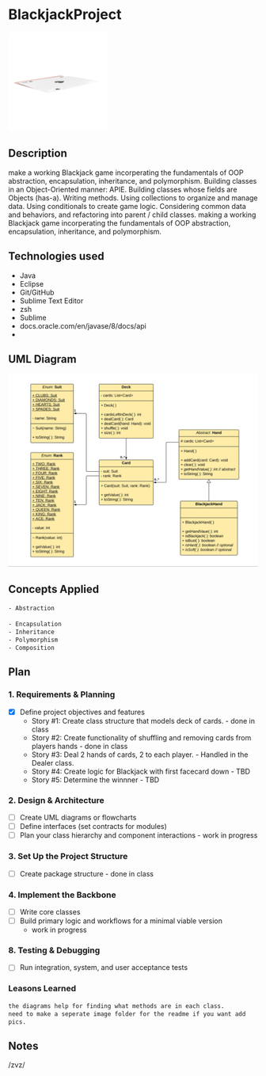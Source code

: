 # BlackjackProject


 ![Blackjack Diagram](images/Blackjackpic.png)


## Description
make a working Blackjack game incorperating the fundamentals of OOP abstraction, encapsulation, inheritance, and polymorphism. 
Building classes in an Object-Oriented manner: APIE.
Building classes whose fields are Objects (has-a).
Writing methods.
Using collections to organize and manage data.
Using conditionals to create game logic.
Considering common data and behaviors, and refactoring into parent / child classes.
making a working Blackjack game incorperating the fundamentals of OOP abstraction, encapsulation, inheritance, and polymorphism. 

## Technologies used
 - Java
 - Eclipse
 - Git/GitHub
 - Sublime Text Editor
 - zsh
 - Sublime
 - docs.oracle.com/en/javase/8/docs/api
 - 

## UML Diagram

![UML Diagram](images/UMLDiagram.png)

 ## Concepts Applied

    - Abstraction

    - Encapsulation
    - Inheritance
    - Polymorphism
    - Composition

## Plan

### 1. Requirements & Planning
- [x] Define project objectives and features
     - Story #1: Create class structure that models deck of cards. - done in class
     - Story #2: Create functionality of shuffling and removing cards from players hands - done in class
     - Story #3: Deal 2 hands of cards, 2 to each player. - Handled in the Dealer class. 
     - Story #4: Create logic for Blackjack with first facecard down - TBD
     - Story #5: Determine the winnner - TBD

### 2. Design & Architecture
- [ ] Create UML diagrams or flowcharts
- [ ] Define interfaces (set contracts for modules)
- [ ] Plan your class hierarchy and component interactions
        - work in progress

### 3. Set Up the Project Structure
- [ ] Create package structure  - done in class


### 4. Implement the Backbone
- [ ] Write core classes
- [ ] Build primary logic and workflows for a minimal viable version
    - work in progress

### 8. Testing & Debugging
- [ ] Run integration, system, and user acceptance tests



### Leasons Learned

    the diagrams help for finding what methods are in each class. 
    need to make a seperate image folder for the readme if you want add pics. 





## Notes



/zvz/


